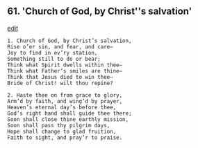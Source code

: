
## 61.  'Church of God, by Christ''s salvation'
[edit](https://docs.google.com/document/d/188O1-0ZGsoprczy-gbYBJRrqfxyW27F-/edit?mode=html)



    1. Church of God, by Christ’s salvation,
    Rise o’er sin, and fear, and care—
    Joy to find in ev’ry station,
    Something still to do or bear;
    Think what Spirit dwells within thee— 
    Think what Father’s smiles are thine— 
    Think that Jesus died to win thee—
    Bride of Christ! wilt thou repine?

    2. Haste thee on from grace to glory,
    Arm’d by faith, and wing’d by prayer, 
    Heaven’s eternal day’s before thee,
    God’s right hand shall guide thee there; 
    Soon shall close thine earthly mission, 
    Soon shall pass thy pilgrim days,
    Hope shall change to glad fruition,
    Faith to sight, and pray’r to praise.
